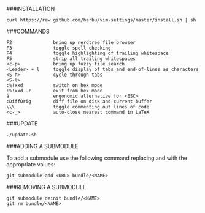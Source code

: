###INSTALLATION

`curl https://raw.github.com/harbu/vim-settings/master/install.sh | sh`

###COMMANDS

    F2               bring up nerdtree file browser
    F3               toggle spell checking
    F4               toggle highlighting of trailing whitespace
    F5               strip all trailing whitespaces
    <c-p>            bring up fuzzy file search
    <Leader> + l     toggle display of tabs and end-of-lines as characters
    <S-h>            cycle through tabs
    <S-l>
    :%!xxd           switch on hex mode
    :%!xxd -r        exit from hex mode
    å                ergonomic alternative for <ESC>
    :DiffOrig        diff file on disk and current buffer
    \\\              toggle commenting out lines of code
    <c-_>            auto-close nearest command in LaTeX




###UPDATE

`./update.sh`


###ADDING A SUBMODULE

To add a submodule use the following command replacing <URL> and <NAME> with
the appropriate values:

    git submodule add <URL> bundle/<NAME>

###REMOVING A SUBMODULE

    git submodule deinit bundle/<NAME>
    git rm bundle/<NAME>
